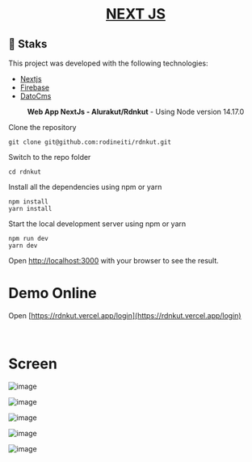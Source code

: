 <h1 align="center">
  <a href="https://nextjs.org/">
    NEXT JS
  </a>
</h1>

## 🧪 Staks

This project was developed with the following technologies:

- [Nextjs](https://nextjs.org/)
- [Firebase](https://firebase.google.com/)
- [DatoCms](https://www.datocms.com/)

<p align="center">
	<strong>Web App NextJs - Alurakut/Rdnkut</strong>	 - Using Node version 14.17.0
</p>

Clone the repository

    git clone git@github.com:rodineiti/rdnkut.git

Switch to the repo folder

    cd rdnkut

Install all the dependencies using npm or yarn

    npm install
    yarn install

Start the local development server using npm or yarn

    npm run dev
    yarn dev

Open [http://localhost:3000](http://localhost:3000) with your browser to see the result.

# Demo Online

Open [https://rdnkut.vercel.app/login](https://rdnkut.vercel.app/login)

<br />

<h1>Screen</h1>

![image](https://user-images.githubusercontent.com/25492122/125989152-ba4a64a7-53d7-448e-9e99-923c8e919b86.png)

![image](https://user-images.githubusercontent.com/25492122/125989216-b344c6e2-a9fa-491b-8894-8794496bcd2c.png)

![image](https://user-images.githubusercontent.com/25492122/125989255-db07a70d-985f-4e0c-8d5f-6454bb7ff704.png)

![image](https://user-images.githubusercontent.com/25492122/125989314-abaf2815-8ced-4b9a-b0e9-98e82f75f71c.png)

![image](https://user-images.githubusercontent.com/25492122/125989457-9b395a2d-6ba0-4f43-b21e-784293cb08dc.png)
